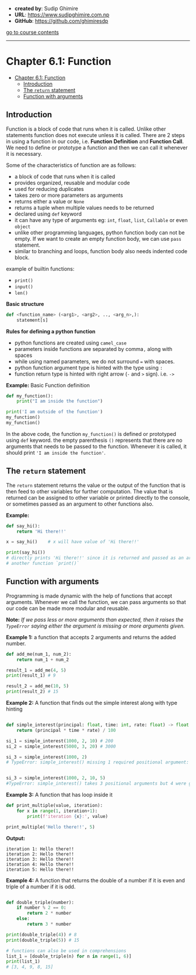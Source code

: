- **created by**: Sudip Ghimire
- **URL**: https://www.sudipghimire.com.np
- **GitHub**: https://github.com/ghimiresdp

[go to course contents](https://github.com/ghimiresdp/python-level1/)
<hr>

# Chapter 6.1: Function

- [Chapter 6.1: Function](#chapter-61-function)
    - [Introduction](#introduction)
    - [The `return` statement](#the-return-statement)
    - [Function with arguments](#function-with-arguments)

## Introduction
Function is a block of code that runs when it is called. Unlike other statements
function does not execute unless it is called. There are 2 steps in using a
function in our code, i.e. **Function Definition** and **Function Call**. We
need to define or prototype a function and then we can call it whenever it is
necessary.

Some of the characteristics of function are as follows:

- a block of code that runs when it is called
- provides organized, reusable and modular code
- used for reducing duplicates
- takes zero or more parameters as arguments
- returns either a value or `None`
- returns a tuple when multiple values needs to be returned
- declared using `def` keyword
- it can have any type of arguments eg: `int`, `float`, `list`, `Callable` or
  even `object`
- unlike other programming languages, python function body can not be empty. If
  we want to create an empty function body, we can use `pass` statement.
- similar to branching and loops, function body also needs indented code block.

example of builtin functions:
- `print()`
- `input()`
- `len()`

**Basic structure**
```python
def <function_name> (<arg1>, <arg2>, .., <arg_n>,):
    statement[s]
```

**Rules for defining a python function**
- python functions are created using `camel_case`
- parameters inside functions are separated by comma`,` along with spaces
- while using named parameters, we do not surround `=` with spaces.
- python function argument type is hinted with the type using `:`
- function return type is hinted with right arrow (`-` and `>` sign). i.e. `->`

**Example:** Basic Function definition

```python
def my_function():
    print("I am inside the function")

print('I am outside of the function')
my_function()
my_function()
```
In the above code, the function `my_function()` is defined or prototyped using
`def` keyword. the empty parenthesis `()` represents that there are no
arguments that needs to be passed to the function. Whenever it is called, it
should print `'I am inside the function'`.


## The `return` statement

The `return` statement returns the value or the output of the function that is
then feed to other variables for further computation. The value that is returned
can be assigned to other variable or printed directly to the console, or
sometimes passed as an argument to other functions also.

**Example:**
```python
def say_hi():
    return 'Hi there!!'

x = say_hi()    # x will have value of 'Hi there!!'

print(say_hi())
# directly prints 'Hi there!!' since it is returned and passed as an argument to
# another function `print()`
```


## Function with arguments
Programming is made dynamic with the help of functions that accept arguments.
Whenever we call the function, we can pass arguments so that our code can be
made more modular and reusable.

**Note:** <i>If we pass less or more arguments than expected, then it raises the
`TypeError` saying either the argument is missing or more arguments given.</i>

**Example 1:** a function that accepts 2 arguments and returns the added number.

```python
def add_me(num_1, num_2):
    return num_1 + num_2

result_1 = add_me(4, 5)
print(result_1) # 9

result_2 = add_me(10, 5)
print(result_2) # 15

```

**Example 2:** A function that finds out the simple interest along with type
hinting

```python

def simple_interest(principal: float, time: int, rate: float) -> float:
    return (principal * time * rate) / 100

si_1 = simple_interest(1000, 2, 10) # 200
si_2 = simple_interest(5000, 3, 20) # 3000

si_3 = simple_interest(1000, 2)
# TypeError: simple_interest() missing 1 required positional argument: 'rate'


si_3 = simple_interest(1000, 2, 10, 5)
#TypeError: simple_interest() takes 3 positional arguments but 4 were given

```

**Example 3:** A function that has loop inside it

```python
def print_multiple(value, iteration):
    for x in range(1, iteration+1):
        print(f'iteration {x}:', value)

print_multiple('Hello there!!', 5)
```

**Output:**
```
iteration 1: Hello there!!
iteration 2: Hello there!!
iteration 3: Hello there!!
iteration 4: Hello there!!
iteration 5: Hello there!!
```

**Example 4:** A function that returns the double of a number if it is even and
triple of a number if it is odd.

```python

def double_triple(number):
    if number % 2 == 0:
        return 2 * number
    else:
        return 3 * number

print(double_triple(4)) # 8
print(double_triple(5)) # 15

# functions can also be used in comprehensions
list_1 = [double_triple(n) for n in range(1, 6)]
print(list_1)
# [3, 4, 9, 8, 15]
```
